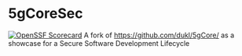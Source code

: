 # 5gCoreSec
[![OpenSSF Scorecard](https://api.securityscorecards.dev/projects/github.com/OTARIS/5gCoreSec/badge)](https://securityscorecards.dev/viewer/?uri=github.com/OTARIS/5gCoreSec)
A fork of https://github.com/dukl/5gCore/ as a showcase for a Secure Software Development Lifecycle
